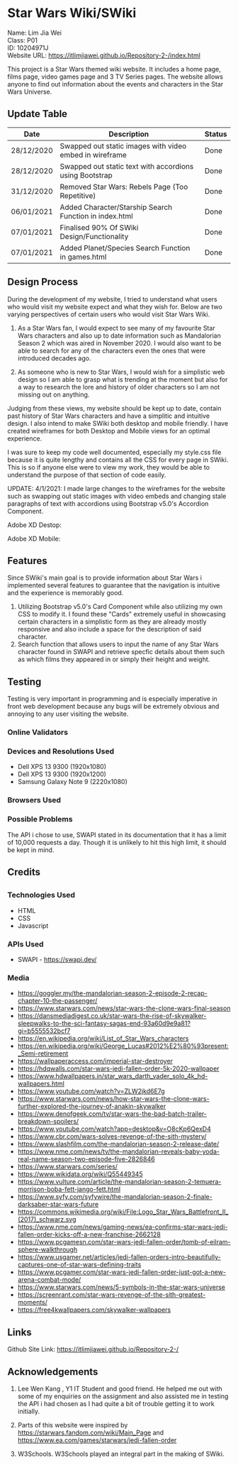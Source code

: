 <h1>Star Wars Wiki/SWiki</h1>

Name: Lim Jia Wei<br>
Class: P01<br>
ID: 10204971J<br>
Website URL: https://itlimjiawei.github.io/Repository-2-/index.html<br>

This project is a Star Wars themed wiki website. It includes a home page, films page, video games page and 3 TV Series pages. The website allows anyone to find out information about the events and characters in the Star Wars Universe. 

<h2>Update Table</h2>

Date        | Description                                             | Status
----------- | ------------------------------------------------------  | ------
28/12/2020  | Swapped out static images with video embed in wireframe |  Done 
28/12/2020  | Swapped out static text with accordions using Bootstrap |  Done 
31/12/2020  | Removed Star Wars: Rebels Page (Too Repetitive)         |  Done 
06/01/2021  | Added Character/Starship Search Function in index.html  |  Done
07/01/2021  | Finalised 90% Of SWiki Design/Functionality             |  Done
07/01/2021  | Added Planet/Species Search Function in games.html      |  Done

<h2>Design Process</h2>

During the development of my website, I tried to understand what users who would visit my website expect and what they wish for. Below are two varying perspectives of certain users who would visit Star Wars Wiki.

1. As a Star Wars fan, I would expect to see many of my favourite Star Wars characters and also up to date information such as Mandalorian Season 2 which was aired in November 2020. I would also want to be able to search for any of the characters even the ones that were introduced decades ago.

2. As someone who is new to Star Wars, I would wish for a simplistic web design so I am able to grasp what is trending at the moment but also for a way to research the lore and history of older characters so I am not missing out on anything. 

Judging from these views, my website should be kept up to date, contain past history of Star Wars characters and have a simplitic and intuitive design. I also intend to make SWiki both desktop and mobile friendly. I have created wireframes for both Desktop and Mobile views for an optimal experience. 

I was sure to keep my code well documented, especially my style.css file because it is quite lengthy and contains all the CSS for every page in SWiki. This is so if anyone else were to view my work, they would be able to understand the purpose of that section of code easily.


UPDATE: 4/1/2021: I made large changes to the wireframes for the website such as swapping out static images with video embeds and changing stale paragraphs of text with accordions using Bootstrap v5.0's Accordion Component.

Adobe XD Destop: 

Adobe XD Mobile:




<h2>Features</h2>

Since SWiki's main goal is to provide information about Star Wars i implemented several features to guarantee that the navigation is intuitive and the experience is memorably good.

1. Utilizing Bootstrap v5.0's Card Component while also utilizing my own CSS to modify it. I found these "Cards" extremely useful in showcasing certain characters in a simplistic form as they are already mostly responsive and also include a space for the description of said character.
2. Search function that allows users to input the name of any Star Wars character found in SWAPI and retrieve specfic details about them such as which films they appeared in or simply their height and weight.

<h2>Testing</h2>
Testing is very important in programming and is especially imperative in front web development because any bugs will be extremely obvious and annoying to any user visiting the website.

<h3>Online Validators</h3>




<h3>Devices and Resolutions Used</h3>

* Dell XPS 13 9300 (1920x1080)
* Dell XPS 13 9300 (1920x1200)
* Samsung Galaxy Note 9 (2220x1080)


<h3>Browsers Used<h3>


<h3>Possible Problems</h3>

The API i chose to use, SWAPI stated in its documentation that it has a limit of 10,000 requests a day. Though it is unlikely to hit this high limit, it should be kept in mind.




<h2>Credits<h2>

<h3>Technologies Used</h3>

* HTML 
* CSS
* Javascript

<h3>APIs Used</h3>

* SWAPI - https://swapi.dev/

<h3>Media</h3>

* https://goggler.my/the-mandalorian-season-2-episode-2-recap-chapter-10-the-passenger/ 
* https://www.starwars.com/news/star-wars-the-clone-wars-final-season
* https://dansmediadigest.co.uk/star-wars-the-rise-of-skywalker-sleepwalks-to-the-sci-fantasy-sagas-end-93a60d9e9a81?gi=b5555532bcf7<br>
* https://en.wikipedia.org/wiki/List_of_Star_Wars_characters
* https://en.wikipedia.org/wiki/George_Lucas#2012%E2%80%93present:_Semi-retirement
* https://wallpaperaccess.com/imperial-star-destroyer
* https://hdqwalls.com/star-wars-jedi-fallen-order-5k-2020-wallpaper
* https://www.hdwallpapers.in/star_wars_darth_vader_solo_4k_hd-wallpapers.html
* https://www.youtube.com/watch?v=ZLW2jkd6E7g
* https://www.starwars.com/news/how-star-wars-the-clone-wars-further-explored-the-journey-of-anakin-skywalker
* https://www.denofgeek.com/tv/star-wars-the-bad-batch-trailer-breakdown-spoilers/
* https://www.youtube.com/watch?app=desktop&v=O8cKp6QexD4
* https://www.cbr.com/wars-solves-revenge-of-the-sith-mystery/
* https://www.slashfilm.com/the-mandalorian-season-2-release-date/
* https://www.nme.com/news/tv/the-mandalorian-reveals-baby-yoda-real-name-season-two-episode-five-2826846
* https://www.starwars.com/series/
* https://www.wikidata.org/wiki/Q55449345
* https://www.vulture.com/article/the-mandalorian-season-2-temuera-morrison-boba-fett-jango-fett.html
* https://www.syfy.com/syfywire/the-mandalorian-season-2-finale-darksaber-star-wars-future
* https://commons.wikimedia.org/wiki/File:Logo_Star_Wars_Battlefront_II_(2017)_schwarz.svg
* https://www.nme.com/news/gaming-news/ea-confirms-star-wars-jedi-fallen-order-kicks-off-a-new-franchise-2662128<br>
* https://www.pcgamesn.com/star-wars-jedi-fallen-order/tomb-of-eilram-sphere-walkthrough
* https://www.usgamer.net/articles/jedi-fallen-orders-intro-beautifully-captures-one-of-star-wars-defining-traits<br>
* https://www.pcgamer.com/star-wars-jedi-fallen-order-just-got-a-new-arena-combat-mode/
* https://www.starwars.com/news/5-symbols-in-the-star-wars-universe
* https://screenrant.com/star-wars-revenge-of-the-sith-greatest-moments/
* https://free4kwallpapers.com/skywalker-wallpapers


<h2>Links</h2>

Github Site Link: https://itlimjiawei.github.io/Repository-2-/

<h2>Acknowledgements</h2>

1. Lee Wen Kang , Y1 IT Student and good friend. He helped me out with some of my enquiries on the assignment and also assisted me in testing the API i had chosen as I had quite a bit of trouble getting it to work initially.

2. Parts of this website were inspired by https://starwars.fandom.com/wiki/Main_Page and https://www.ea.com/games/starwars/jedi-fallen-order

3. W3Schools. W3Schools played an integral part in the making of SWiki. 